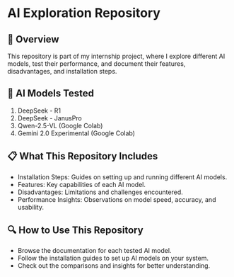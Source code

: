 # AI Exploration Repository

## 📌 Overview
This repository is part of my internship project, where I explore different AI models, test their performance, and document their features, disadvantages, and installation steps. 

## 🧪 AI Models Tested
1. DeepSeek - R1
2. DeepSeek - JanusPro
3. Qwen-2.5-VL (Google Colab)
4. Gemini 2.0 Experimental (Google Colab)


## 📋 What This Repository Includes
- Installation Steps: Guides on setting up and running different AI models.
- Features: Key capabilities of each AI model.
- Disadvantages: Limitations and challenges encountered.
- Performance Insights: Observations on model speed, accuracy, and usability.

## 🔍 How to Use This Repository
- Browse the documentation for each tested AI model.
- Follow the installation guides to set up AI models on your system.
- Check out the comparisons and insights for better understanding.
